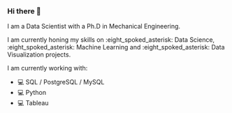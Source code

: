 ### Hi there 👋

I am a Data Scientist with a Ph.D in Mechanical Engineering.

<p>I am currently honing my skills on :eight_spoked_asterisk: Data Science, :eight_spoked_asterisk: Machine Learning and :eight_spoked_asterisk: Data Visualization projects.</p>

I am currently working with:
- :computer: SQL / PostgreSQL / MySQL
- :computer: Python
- :computer: Tableau

